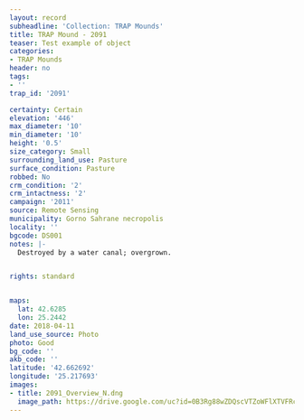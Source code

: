 ```yaml
---
layout: record
subheadline: 'Collection: TRAP Mounds'
title: TRAP Mound - 2091
teaser: Test example of object
categories:
- TRAP Mounds
header: no
tags:
- ''
trap_id: '2091'

certainty: Certain
elevation: '446'
max_diameter: '10'
min_diameter: '10'
height: '0.5'
size_category: Small
surrounding_land_use: Pasture
surface_condition: Pasture
robbed: No
crm_condition: '2'
crm_intactness: '2'
campaign: '2011'
source: Remote Sensing
municipality: Gorno Sahrane necropolis
locality: ''
bgcode: DS001
notes: |-
  Destroyed by a water canal; overgrown.


rights: standard


maps:
  lat: 42.6285
  lon: 25.2442
date: 2018-04-11
land_use_source: Photo
photo: Good
bg_code: ''
akb_code: ''
latitude: '42.662692'
longitude: '25.217693'
images:
- title: 2091_Overview_N.dng
  image_path: https://drive.google.com/uc?id=0B3Rg88wZDQscVTZoWFlXTVFRcEk
---
```

